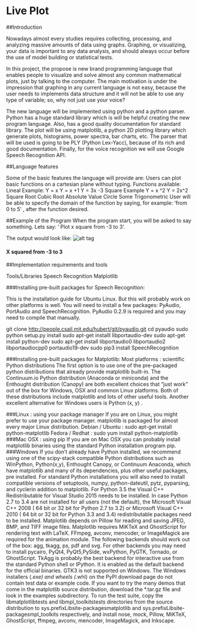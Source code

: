 # Live Plot

##Introduction


Nowadays almost every studies requires collecting, processing, and analyzing massive amounts of data using graphs. Graphing, or visualizing, your data is important to any data analysis, and should always occur before the use of model building or statistical tests. 


In this project, the propose is new brand programming language that enables people to visualize and solve almost any common mathematical plots, just by talking to the computer.  The main motivation is under the impression that graphing in any current language is not easy, because the user needs to implements data structure and it will not be able to use any type of variable; so, why not just use your voice? 


The new language will be implemented using python and a python parser. Python has a huge standard library which is will be helpful creating the new program language. Also, has a good quality documentation for standard library. The plot will be using matplotlib, a python 2D plotting library which generate plots, histograms, power spectra, bar charts, etc. The parser that will be used is going to be PLY (Python Lex-Yacc), because of its rich and good documentation. Finally, for the voice recognition we will use Google Speech Recognition API.  
















##Language features 


Some of the basic features the language will provide are: 
Users can plot basic functions on a cartesian plane without typing.
Functions available:
Lineal 
Example:
Y = x 
Y = x +1
Y = 3x -3
Square
Example
Y = x ^2
Y = 2x^2
Square Root
Cubic Root
Absolute Value
Circle
Some Trigonometric
User will be able to specify the domain of the function by saying, for example:
‘from 0 to 5’ , after the function desired.














##Example of the Program
 When the program start, you will be asked to say something.
Lets say: ‘ Plot x square from -3 to 3’.


The output would look like: 
![alt tag](https://qph.ec.quoracdn.net/main-qimg-ca117e2a54324d3867aafa21c612c006?convert_to_webp=true)
#### X squared from -3 to 3


##Implementation requirements and tools 


Tools/Libraries
Speech Recognition
Matplotlib








###Installing pre-built packages for Speech Recognition:


This is the installation guide for Ubuntu Linux. But this will probably work on other platforms is well. You will need to install a few packages: PyAudio, PortAudio and SpeechRecognition. PyAudio 0.2.9 is required and you may need to compile that manually.




git clone http://people.csail.mit.edu/hubert/git/pyaudio.git
cd pyaudio
sudo python setup.py install
sudo apt-get installl libportaudio-dev
sudo apt-get install python-dev
sudo apt-get install libportaudio0 libportaudio2 libportaudiocpp0 portaudio19-dev
sudo pip3 install SpeechRecognition


###Installing pre-built packages for Matplotlib:
Most platforms : scientific Python distributions
The first option is to use one of the pre-packaged python distributions that already provide matplotlib built-in. The Continuum.io Python distribution (Anaconda or miniconda) and the Enthought distribution (Canopy) are both excellent choices that “just work” out of the box for Windows, OSX and common Linux platforms. Both of these distributions include matplotlib and lots of other useful tools. Another excellent alternative for Windows users is Python (x, y) .


###Linux : using your package manager
If you are on Linux, you might prefer to use your package manager. matplotlib is packaged for almost every major Linux distribution.
Debian / Ubuntu : sudo apt-get install python-matplotlib
Fedora / Redhat : sudo yum install python-matplotlib
###Mac OSX : using pip
If you are on Mac OSX you can probably install matplotlib binaries using the standard Python installation program pip.
###Windows
If you don’t already have Python installed, we recommend using one of the scipy-stack compatible Python distributions such as WinPython, Python(x,y), Enthought Canopy, or Continuum Anaconda, which have matplotlib and many of its dependencies, plus other useful packages, pre installed.
For standard Python installations you will also need to install compatible versions of setuptools, numpy, python-dateutil, pytz, pyparsing, and cyclerin addition to matplotlib.
For Python 3.5 the Visual C++ Redistributable for Visual Studio 2015 needs to be installed. In case Python 2.7 to 3.4 are not installed for all users (not the default), the Microsoft Visual C++ 2008 ( 64 bit or 32 bit for Python 2.7 to 3.2) or Microsoft Visual C++ 2010 ( 64 bit or 32 bit for Python 3.3 and 3.4) redistributable packages need to be installed.
Matplotlib depends on Pillow for reading and saving JPEG, BMP, and TIFF image files. Matplotlib requires MiKTeX and GhostScript for rendering text with LaTeX. FFmpeg, avconv, mencoder, or ImageMagick are required for the animation module.
The following backends should work out of the box: agg, tkagg, ps, pdf and svg. For other backends you may need to install pycairo, PyQt4, PyQt5,PySide, wxPython, PyGTK, Tornado, or GhostScript.
TkAgg is probably the best backend for interactive use from the standard Python shell or IPython. It is enabled as the default backend for the official binaries. GTK3 is not supported on Windows.
The Windows installers (*.exe) and wheels (*.whl) on the PyPI download page do not contain test data or example code. If you want to try the many demos that come in the matplotlib source distribution, download the *.tar.gz file and look in the examples subdirectory. To run the test suite, copy the libmatplotlibtests and libmpl_toolkitstests directories from the source distribution to sys.prefixLibsite-packagesmatplotlib and sys.prefixLibsite-packagesmpl_toolkits respectively, and install nose, mock, Pillow, MiKTeX, GhostScript, ffmpeg, avconv, mencoder, ImageMagick, and Inkscape.
